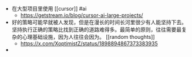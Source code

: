 - 在大型项目里使用 [[cursor]] #ai
	- https://getstream.io/blog/cursor-ai-large-projects/
- 好的策略可能早就被人发现，但是在漫长的时间长河里很少有人能坚持下去。坚持执行正确的策略比找到正确的道路难得多。最简单的原则，往往需要最复杂的心理基础设施，因为人往往会因为。 [[random thoughts]]
	- https://x.com/XoptimistZ/status/1898894867373383935
-